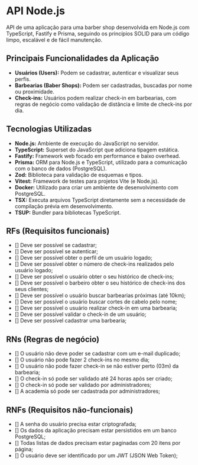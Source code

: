 # API Node.js

API de uma aplicação para uma barber shop desenvolvida em Node.js com TypeScript, Fastify e Prisma, seguindo os princípios SOLID para um código limpo, escalável e de fácil manutenção.

## Principais Funcionalidades da Aplicação

- **Usuários (Users):** Podem se cadastrar, autenticar e visualizar seus perfis.
- **Barbearias (Baber Shops):** Podem ser cadastradas, buscadas por nome ou proximidade.
- **Check-ins:** Usuários podem realizar check-in em barbearias, com regras de negócio como validação de distância e limite de check-ins por dia.

## Tecnologias Utilizadas

- **Node.js:** Ambiente de execução do JavaScript no servidor.
- **TypeScript:** Superset do JavaScript que adiciona tipagem estática.
- **Fastify:** Framework web focado em performance e baixo overhead.
- **Prisma:** ORM para Node.js e TypeScript, utilizado para a comunicação com o banco de dados (PostgreSQL).
- **Zod:** Biblioteca para validação de esquemas e tipos.
- **Vitest:** Framework de testes para projetos Vite (e Node.js).
- **Docker:** Utilizado para criar um ambiente de desenvolvimento com PostgreSQL.
- **TSX:** Executa arquivos TypeScript diretamente sem a necessidade de compilação prévia em desenvolvimento.
- **TSUP:** Bundler para bibliotecas TypeScript.

## RFs (Requisitos funcionais)

- [] Deve ser possível se cadastrar;
- [] Deve ser possível se autenticar;
- [] Deve ser possível obter o perfil de um usuário logado;
- [] Deve ser possível obter o número de check-ins realizados pelo usuário logado;
- [] Deve ser possível o usuário obter o seu histórico de check-ins;
- [] Deve ser possível o barbeiro obter o seu histórico de check-ins dos seus clientes;
- [] Deve ser possível o usuário buscar barbearias próximas (até 10km);
- [] Deve ser possível o usuário buscar cortes de cabelo pelo nome;
- [] Deve ser possível o usuário realizar check-in em uma barbearia;
- [] Deve ser possível validar o check-in de um usuário;
- [] Deve ser possível cadastrar uma barbearia;

## RNs (Regras de negócio)

- [] O usuário não deve poder se cadastrar com um e-mail duplicado;
- [] O usuário não pode fazer 2 check-ins no mesmo dia;
- [] O usuário não pode fazer check-in se não estiver perto (03m) da barbearia;
- [] O check-in só pode ser validado até 24 horas após ser criado;
- [] O check-in só pode ser validado por administradores;
- [] A academia só pode ser cadastrada por administradores;

## RNFs (Requisitos não-funcionais)

- [] A senha do usuário precisa estar criptografada;
- [] Os dados da aplicação precisam estar persistidos em um banco PostgreSQL;
- [] Todas listas de dados precisam estar paginadas com 20 itens por página;
- [] O usuário deve ser identificado por um JWT (JSON Web Token);

<!--START_SECTION:footer-->

<br />
<br />


<!--END_SECTION:footer-->
